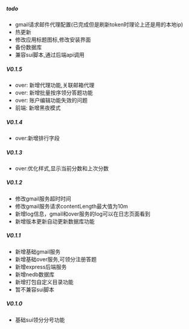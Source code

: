 ##### todo
+ gmail请求邮件代理配置(已完成但是刷新token时理论上还是用的本地ip)
+ 热更新
+ 修改应用标题图标,修改安装界面
+ 备份数据库
+ 兼容sui脚本,通过后端api调用


##### V0.1.5
+ over: 新增代理功能,关联邮箱代理
+ over: 新增批量按序领分答题功能
+ over: 账户编辑功能失效的问题
+ 前端: 新增黑夜模式

##### V0.1.4
+ over:新增排行字段
##### V0.1.3
+ over:优化样式,显示当前分数和上次分数
##### V0.1.2
+ 修改gmail服务超时时间
+ 修改gmail服务请求contentLength最大值为10m
+ 新增log信息，gmail和over服务的log可以在日志页面看到
+ 新增版本更新自动更新数据库功能
##### V0.1.1
+ 新增基础gmail服务
+ 新增基础over服务,可领分注册答题
+ 新增express后端服务
+ 新增nedb数据库
+ 新增打包自定义目录功能
+ 暂不兼容sui脚本
##### V0.1.0
+ 基础sui领分分号功能